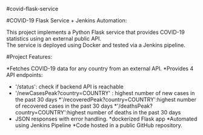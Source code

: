#covid-flask-service

#COVID-19 Flask Service + Jenkins Automation:

This project implements a Python Flask service that provides COVID-19 statistics using an external public API.  
The service is deployed using Docker and tested via a Jenkins pipeline.


#Project Features:

*Fetches COVID-19 data for any country from an external API.
*Provides 4 API endpoints:
* '/status': check if backend API is reachable
* '/newCasesPeak?country=COUNTRY' : highest number of new cases in the past 30 days
*'/recoveredPeak?country=COUNTRY':highest number of recovered cases in the past 30 days
*'/deathsPeak?country=COUNTRY':highest number of deaths in the past 30 days
* JSON responses with error handling.
*dockerized Flask app
*Automated using Jenkins Pipeline
*Code hosted in a public GitHub repository.
